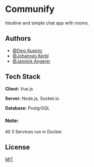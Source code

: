 # Communify

Intuitive and simple chat app with rooms.



## Authors

- [@Dino Kupinic](https://www.github.com/Dino-Kupinic)
- [@Johannes Kerbl](https://www.github.com/JKerbl)
- [@Jannick Angerer](https://www.github.com/Neuery17Alt)

## Tech Stack

**Client:** Vue.js

**Server:** Node.js, Socket.io

**Database:** PostgrSQL 

### Note:
All 3 Services run in Docker.


## License

[MIT](https://choosealicense.com/licenses/mit/)


